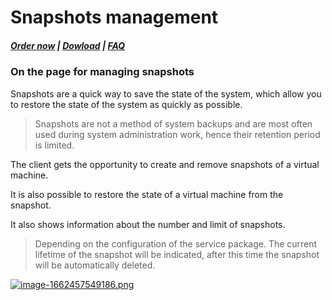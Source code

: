 # Snapshots management

#####  [Order now](https://puqcloud.com/index.php?rp=/store/whmcs-module-proxmox-kvm) | [Dowload](https://download.puqcloud.com/WHMCS/servers/PUQ_WHMCS-Proxmox-KVM/) | [FAQ](https://faq.puqcloud.com/)

### On the page for managing snapshots

Snapshots are a quick way to save the state of the system, which allow you to restore the state of the system as quickly as possible.

>Snapshots are not a method of system backups and are most often used during system administration work, hence their retention period is limited.

The client gets the opportunity to create and remove snapshots of a virtual machine.

It is also possible to restore the state of a virtual machine from the snapshot.

It also shows information about the number and limit of snapshots.

>Depending on the configuration of the service package. The current lifetime of the snapshot will be indicated, after this time the snapshot will be automatically deleted.

[![image-1662457549186.png](https://doc.puq.info/uploads/images/gallery/2022-09/scaled-1680-/image-1662457549186.png)](https://doc.puq.info/uploads/images/gallery/2022-09/image-1662457549186.png)
